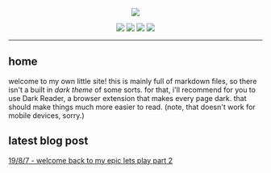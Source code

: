 <p align="center">
     <img src="https://raw.githubusercontent.com/rustMotherboard/rustmotherboard.github.io/master/images/site/website-header.png">
</p>

<p align="center">
    <img src=https://raw.githubusercontent.com/rustMotherboard/rustmotherboard.github.io/master/images/site/website-buttons0001.png>
    <img src=https://raw.githubusercontent.com/rustMotherboard/rustmotherboard.github.io/master/images/site/website-buttons0002.png>
    <img src=https://raw.githubusercontent.com/rustMotherboard/rustmotherboard.github.io/master/images/site/website-buttons0003.png>
    <img src=https://raw.githubusercontent.com/rustMotherboard/rustmotherboard.github.io/master/images/site/website-buttons0004.png>
</p>

---

## home

welcome to my own little site! this is mainly full of markdown files, so there isn't a built in *dark theme* of some sorts. for that, i'll recommend for you to use Dark Reader, a browser extension that makes every page dark. that should make things much more easier to read. (note, that doesn't work for mobile devices, sorry.)

## latest blog post

[19/8/7 - welcome back to my epic lets play part 2](https://rustmotherboard.github.io/archive/2019/08/19-8-8)
